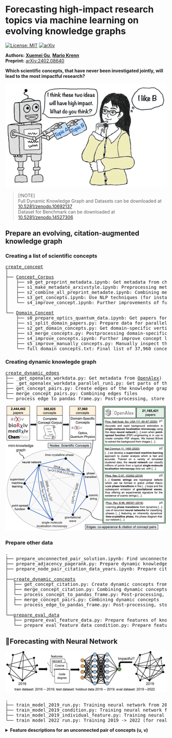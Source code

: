 # Forecasting high-impact research topics via machine learning on evolving knowledge graphs

[![License: MIT](https://img.shields.io/badge/License-MIT-yellow.svg)](https://opensource.org/licenses/MIT)
[![arXiv](https://img.shields.io/badge/arXiv-2402.08640-b31b1b.svg)](https://arxiv.org/abs/2402.08640)

**Authors:** [**Xuemei Gu**](mailto:xuemei.gu@mpl.mpg.de), [**Mario Krenn**](https://mpl.mpg.de/research-at-mpl/independent-research-groups/krenn-research-group/)
\
**Preprint:** [arXiv:2402.08640](https://arxiv.org/abs/2402.08640)

**Which scientific concepts, that have never been investigated jointly, will lead to the most impactful research?**

<img src="miscellaneous/Impact4Cast.png" alt="workflow" width="700"/>

> [!NOTE]\
> Full Dynamic Knowledge Graph and Datasets can be downloaded at [10.5281/zenodo.10692137](https://doi.org/10.5281/zenodo.10692137)  
> Dataset for Benchmark can be downloaded at [10.5281/zenodo.14527306](https://doi.org/10.5281/zenodo.14527306)

## <a name="ff">Prepare an evolving, citation-augmented knowledge graph</a>
### <a name="ff">Creating a list of scientific concepts</a>

<pre>
<a href="https://github.com/artificial-scientist-lab/Impact4Cast/tree/main/create_concepts">create_concept</a>
│ 
├── <a href="https://github.com/artificial-scientist-lab/Impact4Cast/tree/main/create_concepts/Concept_Corpus">Concept_Corpus</a>
│   ├── s0_get_preprint_metadata.ipynb: Get metadata from chemRxiv, medRxiv, bioRxiv (<a href="https://www.kaggle.com/datasets/Cornell-University/arxiv">arXiv data from Kaggle</a>)
│   ├── s1_make_metadate_arxivstyle.ipynb: Preprocessing metadata from different sources
│   ├── s2_combine_all_preprint_metadate.ipynb: Combining metadata
│   ├── s3_get_concepts.ipynb: Use NLP techniques (for instance <a href="https://github.com/csurfer/rake-nltk">RAKE</a>) to extract concepts
│   └── s4_improve_concept.ipynb: Further improvements of full concept list
│   
└── <a href="https://github.com/artificial-scientist-lab/Impact4Cast/tree/main/create_concepts/Domain_Concept">Domain_Concept</a>
    ├── s0_prepare_optics_quantum_data.ipynb: Get papers for specific domain (optics and quantum physics in our case).
    ├── s1_split_domain_papers.py: Prepare data for parallelization.
    ├── s2_get_domain_concepts.py: Get domain-specific vertices in full concept list.
    ├── s3_merge_concepts.py: Postprocessing domain-specific concepts
    ├── s4_improve_concepts.ipynb: Further improve concept lists
    ├── s5_improve_manually_concepts.py: Manually inspect the concepts in the very end for grammar, non-conceptual phrases, verbs, ordinal numbers, conjunctions, adverbials and so on, to improve quality
    └── full_domain_concepts.txt: Final list of 37,960 concepts (represent vertices of knowledge graph)
</pre>
 
### <a name="ff">Creating dynamic knowlegde graph</a>

<pre>
<a href="https://github.com/artificial-scientist-lab/Impact4Cast/tree/main/create_dynamic_edges">create_dynamic_edges</a>
├── _get_openalex_workdata.py: Get metadata from <a href="https://openalex.org/">OpenAlex</a>)
├── _get_openalex_workdata_parallel_run1.py: Get parts of the metadata from OpenAlex (run in many parts)
├── get_concept_pairs.py: Create edges of the knowledge graph (edges carry the time and citation information).
├── merge_concept_pairs.py: Combining edges files
└── process_edge_to_pandas_frame.py: Post-processing, store the full dynamic knowledge graph
</pre>
<img src="miscellaneous/KnowledgeGraph.png" alt="workflow" width="800"/>


### <a name="ff">Prepare other data</a>
<pre>
.
├── prepare_unconnected_pair_solution.ipynb: Find unconnected concept pairs (for training, testing and evaluating)
├── prepare_adjacency_pagerank.py: Prepare dynamic knowledge graph and compute properties
├── prepare_node_pair_citation_data_years.ipynb: Prepare citation data for both individual concept nodes and concept pairs for specific years
│
├──<a href="https://github.com/artificial-scientist-lab/Impact4Cast/tree/main/create_dynamic_concepts">create_dynamic_concepts</a>
│  ├── get_concept_citation.py: Create dynamic concepts from the knowledge graph (concepts carry the time and citation information). 
│  ├── merge_concept_citation.py: Combining dynamic concepts files
│  └── process_concept_to_pandas_frame.py: Post-processing, store the full dynamic concepts
│  ├── merge_concept_pairs.py: Combining dynamic concepts
│  └── process_edge_to_pandas_frame.py: Post-processing, store the full dynamic concepts
│
└──<a href="https://github.com/artificial-scientist-lab/Impact4Cast/tree/main/prepare_eval_data">prepare_eval_data</a>
   ├── prepare_eval_feature_data.py: Prepare features of knowledge graph (for evaluation dataset)
   └── prepare_eval_feature_data_condition.py: Prepare features of knowledge graph (for evaluation dataset, conditioned on existence in the future)
</pre>

## <a name="ff">🤖Forecasting with Neural Network </a>
<img src="miscellaneous/Fig2_NeuralNet.png" alt="workflow" width="800"/>
<pre>
.
├── train_model_2019_run.py: Training neural network from 2016 -> 2019 (evaluated form 2019 -> 2022).
├── train_model_2019_condition.py: Training neural network from 2016 -> 2019 (evaluated form 2019 -> 2022, conditioned on existence in the future)
├── train_model_2019_individual_feature.py: Training neural network from 2016 -> 2019 (evaluated form 2019 -> 2022) on individual features
└── train_model_2022_run.py: Training 2019 -> 2022 (for real future predictions of 2025)
</pre>
 

<details>
  <summary><b>Feature descriptions for an unconnected pair of concepts (u, v)</b></summary>

<table>
    <tr>
        <th>Feature Type</th>
        <th>Feature Index</th>
        <th>Feature Description</th>
    </tr>
    <tr>
        <td rowspan="6" style="border-bottom: none;">node feature</td>
        <td>0-5</td>
        <td>the number of neighbours for vertices $u$ and $v$ in years $y$, $y-1$, $y-2$<br> denoted as: $N_{u,y}$, $N_{v,y}$, $N_{u,y-1}$, $N_{v,y-1}$, $N_{u, y-2}$, $N_{v, y-2}$ </td>
    </tr>
    <!-- Rows 2 to 10 for the first 'node feature' -->
    <tr><td>6-7</td><td>the number of new neighbors since 1 years prior to $y$ for vertices $u$ and $v$<br>denoted as: $N_{u,y}^{\Delta}$, $N_{v,y}^{\Delta}$
</td></tr>
    <tr><td>8-9</td><td>the number of new neighbors since 2 years prior to $y$ for vertices $u$ and $v$ <br>denoted as: $N_{u,y}^{\Delta 2}$, $N_{v,y}^{\Delta 2}$</td></tr>
    <tr><td>10-11</td><td>the rank of the number of new neighbors since 1 years prior to $y$ for vertices $u$ and $v$ <br>denoted as: $rN_{u,y}^{\Delta}$, $rN_{v,y}^{\Delta}$</td></tr>
    <tr><td>12-13</td><td>the rank of the number of new neighbors since 2 years prior to $y$ for vertices $u$ and $v$ <br>denoted as: $rN_{u,y}^{\Delta 2}$, $rN_{v,y}^{\Delta 2}$</td></tr>
    <tr><td>14-19</td><td>the PageRank score for vertices $u$ and $v$ in years $y$, $y-1$, $y-2$<br>denoted as: $PR_{u,y}$, $PR_{v,y}$, $PR_{u,y-1}$, $PR_{v,y-1}$, $PR_{u, y-2}$, $PR_{v, y-2}$ </td></tr>
    <!-- Starting the next 10 rows for the second 'node feature' -->
    <tr>
        <td rowspan="15" style="border-bottom: none;">node citation feature</td>
        <td>20-25</td>
        <td>yearly citation for vertices $u$ and $v$ during the years $y$, $y-1$, $y-2$<br>denoted as: $c_{u,y}$ , $c_{v,y}$, $c_{u,y-1}$, $c_{v,y-1}$, $c_{u,y-2}$, $c_{v,y-2}$</td>
    </tr>
    <tr><td>26-31</td><td>total citation for vertices $u$ and $v$ since their first publications to the year $y$, $y-1$, $y-2$<br>denoted as: $ct_{u,y}$ , $ct_{v,y}$, $ct_{u,y-1}$, $ct_{v,y-1}$, $ct_{u,y-2}$, $ct_{v,y-2}$ </td></tr>
    <tr><td>32-37</td><td>total citation for vertices $u$ and $v$ in three-year period ending with the year $y$, $y-1$, $y-2$<br>denoted as: $ct^{\Delta 3}_{u,y}$ , $ct^{\Delta 3}_{v,y}$, $ct^{\Delta 3}_{u,y-1}$, $ct^{\Delta 3}_{v,y-1}$, $ct^{\Delta 3}_{u,y-2}$, $ct^{\Delta 3}_{v,y-2}$</td></tr>
    <tr><td>38-43</td><td>the number of papers mentioning either concept ($u$ or $v$) until the year $y$, $y-1$, $y-2$<br>denoted as: $pn_{u,y}$ , $pn_{v,y}$, $pn_{u,y-1}$, $pn_{v,y-1}$, $pn_{u,y-2}$, $pn_{v,y-2}$</td></tr>
    <tr><td>44-49</td><td>The average yearly citation for vertices $u$ and $v$ during the years $y$, $y-1$, and $y-2$<br> calculated based on the total citations received during the year divided by the number of papers mentioning the vertices from their first publications up to the respective year<br>denoted as: $cm_{u,y}$ , $cm_{v,y}$, $cm_{u,y-1}$, $cm_{v,y-1}$, $cm_{u,y-2}$, $cm_{v,y-2}$; as an example: $cm_{u,y}$ is $\frac{c_{u,y}}{pn_{u,y}}$</td></tr>
    <tr><td>50-55</td><td>The average total citation for vertices $u$ and $v$ since their first publications to the year $y$, $y-1$, $y-2$<br>determined by dividing the cumulative citations by the count of papers that mentioned these vertices since their first publications<br>denoted as: $ctm_{u,y}$ , $ctm_{v,y}$, $ctm_{u,y-1}$, $ctm_{v,y-1}$, $ctm_{u,y-2}$, $ctm_{v,y-2}$; as an example: $ctm_{u,y}$ is $\frac{ct_{u,y}}{pn_{u,y}}$</td></tr>
    <tr><td>56-61</td><td>The average total citation for vertices $u$ and $v$ in three-year period ending with the year $y$, $y-1$, $y-2$<br> calculated by dividing the cumulative three-year period citations by the count of papers that mentioned these vertices since their first publications<br>denoted as: $ctm^{\Delta 3}_{u,y}$ , $ctm^{\Delta 3}_{v,y}$, $ctm^{\Delta 3}_{u,y-1}$, $ctm^{\Delta 3}_{v,y-1}$, $ctm^{\Delta 3}_{u,y-2}$, $ctm^{\Delta 3}_{v,y-2}$; as an example: $ctm^{\Delta 3}_{u,y}$ is $\frac{ct^{\Delta 3}_{u,y}}{pn_{u,y}}$</td></tr>
    <tr><td>62-63</td><td>the number of new citations for vertices $u$ and $v$, since 1 years prior to y <br>denoted as: $cnew^{\Delta 1}_{u,y}$ , $cnew^{\Delta 1}_{v,y}$ </td></tr>
    <tr><td>64-65</td><td>the number of new citations for vertices $u$ and $v$, since 2 years prior to y <br>denoted as: $cnew^{\Delta 2}_{u,y}$ , $cnew^{\Delta 2}_{v,y}$ </td></tr>
    <tr><td>66-67</td><td>the rank of the number of new citations for vertices $u$ and $v$, since 1 year prior to y <br>denoted as: $rcnew^{\Delta 1}_{u,y}$ , $rcnew^{\Delta 1}_{v,y}$ </td></tr>
    <tr><td>68-69</td><td>the rank of the number of new citations for vertices $u$ and $v$, since 2 years prior to y <br>denoted as: $rcnew^{\Delta 2}_{u,y}$ , $rcnew^{\Delta 2}_{v,y}$ </td></tr>
    <tr><td>70-71</td><td>the number of new papers mentioning vertices $u$ and $v$, since 1 year prior to y<br>denoted as: $pnew^{\Delta 1}_{u,y}$ , $pnew^{\Delta 1}_{v,y}$ </td></tr>
    <tr><td>72-73</td><td>the number of new papers mentioning vertices $u$ and $v$, since 2 years prior to y<br>denoted as: $pnew^{\Delta 2}_{u,y}$ , $pnew^{\Delta 2}_{v,y}$ </td></tr>
    <tr><td>74-75</td><td>the rank of the number of new papers mentioning vertices $u$ and $v$, since 1 year prior to y<br>denoted as: $rpnew^{\Delta 1}_{u,y}$ , $rpnew^{\Delta 1}_{v,y}$ </td></tr>
    <tr><td>76-77</td><td>the rank of the number of new papers mentioning vertices $u$ and $v$, since 2 years prior to y<br>denoted as: $rpnew^{\Delta 2}_{u,y}$, $rpnew^{\Delta 2}_{v,y}$ </td></tr>
    <!-- Starting the next 10 rows for the second 'node feature' -->
    <tr>
        <td rowspan="7" style="border-bottom: none;">pair feature</td>
        <td>78-80</td>
        <td>the number of shared neighbors between vertices $u$ and $v$ for the years $y$, $y-1$, $y-2$ <br> denoted as: $ns_{y}$, $ns_{y-1}$, $ns_{y-2}$</td>
    </tr>
    <tr><td>81-83</td><td>the geometric coefficient for the pair ($u$ and $v$) for the years $y$, $y-1$, $y-2$<br>calculated by number_shared_neighbor**2 / (deg_u * deg_v), deg_u is the degree of vertex $u$ <br> denoted as: $geo_{y}$, $geo_{y-1}$, $geo_{y-2}$</td></tr>
    <tr><td>84-86</td><td>the cosine coefficient for the pair ($u$ and $v$) for the years $y$, $y-1$, $y-2$<br>calculated by geometric_index**0.5<br> denoted as: $cos_{y}$, $cos_{y-1}$, $cos_{y-2}$</td></tr>
    <tr><td>87-89</td><td>the simpson coefficient for the pair ($u$ and $v$) for the years $y$, $y-1$, $y-2$<br>calculated by number_shared_neighbor / np.min([deg_u, deg_u])<br> denoted as: $spi_{y}$, $spi_{y-1}$, $spi_{y-2}$</td></tr>
    <tr><td>90-92</td><td>the preferential attachment coefficient for the pair ($u$ and $v$) for the years $y$, $y-1$, $y-2$<br>calculated by deg_u*deg_u<br> denoted as: $pre_{y}$, $pre_{y-1}$, $pre_{y-2}$</td></tr>
    <tr><td>93-95</td><td>the Sørensen–Dice coefficient for the pair ($u$ and $v$) for the years $y$, $y-1$, $y-2$<br>calculated by 2*num_shared_neighbor / (deg_u + deg_v)<br> denoted as: $sod_{y}$, $sod_{y-1}$, $sod_{y-2}$</td></tr>
    <tr><td>96-98</td><td>the jaccard coefficient for the pair ($u$ and $v$) for the years $y$, $y-1$, $y-2$<br>calculated by num_shared_neighbor/(deg_u + deg_v - num_shared_neighbor)<br> denoted as: $jac_{y}$, $jac_{y-1}$, $jac_{y-2}$ </td></tr>
     <!-- Starting the next 10 rows for the second 'node feature' -->
    <tr>
        <td rowspan="14" style="border-bottom: none;">pair citation feature</td>
        <td>99-101</td>
        <td>the ratio of the sum of citations received by concepts $u$ and $v$ in the year $y$ to the sum of number of papers mentioning either concept, similar for years $y-1$, $y-2$<br>calculated by ($c_{u,y}$ + $c_{v,y}$) / ($pn_{u,y}$ + $pn_{v,y}$) </td>
    </tr>
    <tr><td>102-104</td><td>the ratio of the product of citations received by concepts $u$ and $v$ in the year $y$ to the sum of number of papers mentioning either concept, similar for years $y-1$, $y-2$<br>calculated by ($c_{u,y}$ * $c_{v,y}$) / ($pn_{u,y}$ + $pn_{v,y}$) </td></tr>
    <tr><td>105-107</td><td>the sum of the average citations received by concepts $u$ and $v$ in the year $y$, $y-1$, $y-2$<br>e.g., calculated by ($cm_{u,y}$ + $cm_{v,y}$) for year y</td></tr>
    <tr><td>108-110</td><td>the sum of the average total citations received by concepts $u$ and $v$ from their first publication up to the year $y$, $y-1$, $y-2$<br> e.g., calculated by ($ctm_{u,y}$ , $ctm_{v,y}$) for year y </td></tr>
    <tr><td>111-113</td><td>the sum of the citations received by concepts $u$ and $v$ in the three-year period ending with year $y$, $y-1$, $y-2$, e.g., calculated by ($ct^{\Delta 3}_{u,y}$ + $ct^{\Delta 3}_{v,y}$) for year y</td></tr>
    <tr><td>114-116</td><td>the sum of the average citations received by concepts $u$ and $v$ in the three-year period ending with year $y$, $y-1$, $y-2$, e.g., calculated by ($ctm^{\Delta 3}_{u,y}$ + $ctm^{\Delta 3}_{v,y}$) for year y</td></tr>
    <tr><td>117-119</td><td>the minimum number of the citations received by either concept $u$ or $v$ in the year $y$, $y-1$, $y-2$, e.g., min($c_{u,y}$, $c_{u,y}$)</td></tr>
    <tr><td>120-122</td><td>the maximum number of the citations received by either concept $u$ or $v$ in the year $y$, $y-1$, $y-2$, e.g., max($c_{u,y}$, $c_{u,y}$)</td></tr>
    <tr><td>123-125</td><td>the minimum number of the total citations received by either concept $u$ or $v$ since its frist publication to the year $y$, $y-1$, $y-2$, e.g., min($ct_{u,y}$, $ct_{u,y}$) </td></tr>
    <tr><td>126-128</td><td>the maximum number of the total citations received by either concept $u$ or $v$ since its frist publication to the year $y$, $y-1$, $y-2$, e.g., max($ct_{u,y}$, $ct_{u,y}$)</td></tr>
    <tr><td>129-131</td><td>the minimum number of total citations received by either concept $u$ or $v$ in the three-year period ending with year $y$, $y-1$, $y-2$, e.g., min($ct^{\Delta 3}_{u,y}$ , $ct^{\Delta 3}_{v,y}$)</td></tr>
    <tr><td>132-134</td><td>the maximum number of total citations received by either concept $u$ or $v$ in the three-year period ending with year $y$, $y-1$, $y-2$, e.g., max($ct^{\Delta 3}_{u,y}$ , $ct^{\Delta 3}_{v,y}$)</td></tr>
    <tr><td>135-137</td><td>the minimum number of papers mentioning either concept $u$ or $v$, for year $y$, $y-1$, $y-2$; e.g., min($pn_{u,y}$ , $pn_{v,y}$), min($pn_{u,y-1}$ , $pn_{v,y-1}$), min($pn_{u,y-2}$ , $pn_{v,y-2}$)</td></tr> 
    <tr><td>138-140</td><td>the maximum number of papers mentioning either concept $u$ or $v$, for year $y$, $y-1$, $y-2$; e.g., max($pn_{u,y}$ , $pn_{v,y}$), max($pn_{u,y-1}$ , $pn_{v,y-1}$), max($pn_{u,y-2}$ , $pn_{v,y-2}$)</td></tr>  
</table>

</details>
 
